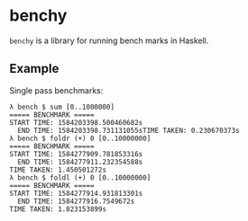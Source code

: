 # benchy

`benchy` is a library for running bench marks in Haskell.

## Example

Single pass benchmarks:

```
λ bench $ sum [0..1000000]
===== BENCHMARK =====
START TIME: 1584203398.500460682s
  END TIME: 1584203398.731131055sTIME TAKEN: 0.230670373s
λ bench $ foldr (+) 0 [0..10000000]
===== BENCHMARK =====
START TIME: 1584277909.781853316s
  END TIME: 1584277911.232354588s
TIME TAKEN: 1.450501272s
λ bench $ foldl (+) 0 [0..10000000]
===== BENCHMARK =====
START TIME: 1584277914.931813301s
  END TIME: 1584277916.7549672s
TIME TAKEN: 1.823153899s
```
